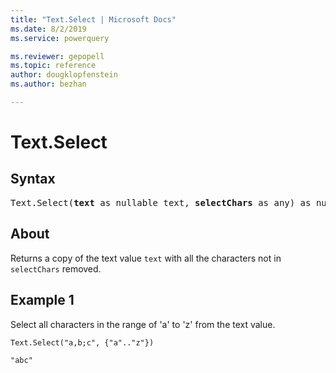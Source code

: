 ```yaml
---
title: "Text.Select | Microsoft Docs"
ms.date: 8/2/2019
ms.service: powerquery

ms.reviewer: gepopell
ms.topic: reference
author: dougklopfenstein
ms.author: bezhan

---
```

# Text.Select

## Syntax

<pre>
Text.Select(<b>text</b> as nullable text, <b>selectChars</b> as any) as nullable text
</pre>

## About
Returns a copy of the text value `text` with all the characters not in `selectChars` removed. 

## Example 1
Select all characters in the range of 'a' to 'z' from the text value.

```powerquery-m
Text.Select("a,b;c", {"a".."z"})
```

`"abc"`

